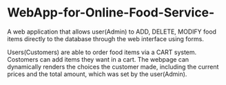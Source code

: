 # WebApp-for-Online-Food-Service-

A web application that allows user(Admin) to ADD, DELETE, MODIFY food items directly to the database through the web interface using forms. 

Users(Customers) are able to order food items via a CART system. Costomers can add items they want in a cart. The webpage can dynamically renders the choices the customer made, including the current prices and the total amount, which was set by the user(Admin). 
